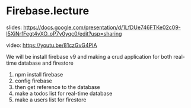 # Firebase.lecture

slides: https://docs.google.com/presentation/d/1LfDUe746FTKe02c09-l5XiNrfFegt4vXO_oP7y0yqc0/edit?usp=sharing

video: https://youtu.be/81czGvG4PIA

We will be install firebase v9 and making a crud application for both real-time database and firestore
1.  npm install firebase
2.  config firebase
3.  then get reference to the database
4.  make a todos list for real-time database
5.  make a users list for firestore
